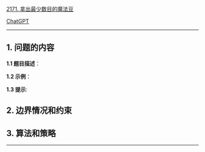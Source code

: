 [2171. 拿出最少数目的魔法豆](https://leetcode.cn/problems/removing-minimum-number-of-magic-beans)

[ChatGPT](chat.openai.com)

---

## 1. 问题的内容
**1.1 题目描述**：

**1.2 示例**：

**1.3 提示**:

## 2. 边界情况和约束


## 3. 算法和策略

---

